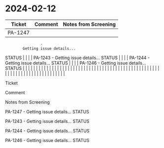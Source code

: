 # 2024-02-12

| Ticket | Comment | Notes from Screening |
|---|---|---|
| PA-1247
                    -
            Getting issue details...
STATUS |  |  |
| PA-1243
                    -
            Getting issue details...
STATUS |  |  |
| PA-1244
                    -
            Getting issue details...
STATUS |  |  |
| PA-1246
                    -
            Getting issue details...
STATUS |  |  |
|  |  |  |
|  |  |  |
|  |  |  |
|  |  |  |
|  |  |  |
|  |  |  |
|  |  |  |
|  |  |  |
|  |  |  |
|  |  |  |
|  |  |  |
|  |  |  |
|  |  |  |
|  |  |  |
|  |  |  |
|  |  |  |
|  |  |  |
|  |  |  |

Ticket

Comment

Notes from Screening

PA-1247
                    -
            Getting issue details...
STATUS

PA-1243
                    -
            Getting issue details...
STATUS

PA-1244
                    -
            Getting issue details...
STATUS

PA-1246
                    -
            Getting issue details...
STATUS

